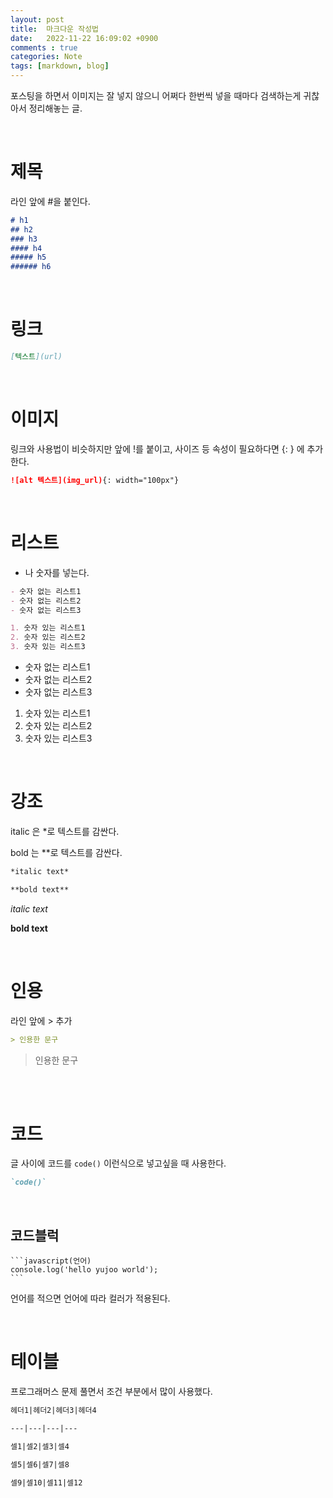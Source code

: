 ```yaml
---
layout: post
title:  마크다운 작성법
date:   2022-11-22 16:09:02 +0900
comments : true
categories: Note
tags: [markdown, blog]
---
```


포스팅을 하면서 이미지는 잘 넣지 않으니 어쩌다 한번씩 넣을 때마다 검색하는게 귀찮아서 정리해놓는 글.

<br>

# 제목

라인 앞에 #을 붙인다.

```markdown
# h1
## h2
### h3
#### h4
##### h5
###### h6
```

<br>

# 링크

```markdown
[텍스트](url)
```

<br>

# 이미지

링크와 사용법이 비슷하지만 앞에 !를 붙이고, 사이즈 등 속성이 필요하다면 {: } 에 추가한다.

```markdown
![alt 텍스트](img_url){: width="100px"}
```

<br>

# 리스트

- 나 숫자를 넣는다.

```markdown
- 숫자 없는 리스트1    
- 숫자 없는 리스트2    
- 숫자 없는 리스트3    

1. 숫자 있는 리스트1   
2. 숫자 있는 리스트2   
3. 숫자 있는 리스트3   
```

- 숫자 없는 리스트1    
- 숫자 없는 리스트2    
- 숫자 없는 리스트3    

1. 숫자 있는 리스트1   
2. 숫자 있는 리스트2   
3. 숫자 있는 리스트3   

<br>

# 강조

italic 은 *로 텍스트를 감싼다.

bold 는 **로 텍스트를 감싼다.

```markdown
*italic text*

**bold text**
```

*italic text*

**bold text**

<br>

# 인용

라인 앞에 > 추가

```markdown
> 인용한 문구
```

> 인용한 문구

<br>

<br>

# 코드

글 사이에 코드를 `code()` 이런식으로 넣고싶을 때 사용한다.

```markdown
`code()`
```

<br>

## 코드블럭

<pre><code class="hljs markdown">```javascript(언어)
console.log('hello yujoo world');
```</code></pre>

언어를 적으면 언어에 따라 컬러가 적용된다.

<br>

# 테이블

프로그래머스 문제 풀면서 조건 부분에서 많이 사용했다.

```markdown
헤더1|헤더2|헤더3|헤더4

---|---|---|---

셀1|셀2|셀3|셀4

셀5|셀6|셀7|셀8

셀9|셀10|셀11|셀12
```

<br>
